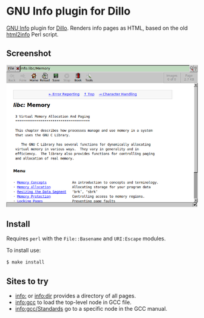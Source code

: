 # GNU Info plugin for Dillo

[GNU Info](https://en.wikipedia.org/wiki/Info_%28Unix%29) plugin for [Dillo][].
Renders info pages as HTML, based on the old
[html2info](https://github.com/AdamDanischewski/info2html) Perl script.

## Screenshot

![Dillo loading info:libc/Memory](screenshot.png)

## Install

Requires `perl` with the `File::Basename` and `URI:Escape` modules.

To install use:

```sh
$ make install
```

## Sites to try

- <info:> or <info:dir> provides a directory of all pages.
- <info:gcc> to load the top-level node in GCC file.
- <info:gcc/Standards> go to a specific node in the GCC manual.

[Dillo]: https://dillo-browser.github.io/
